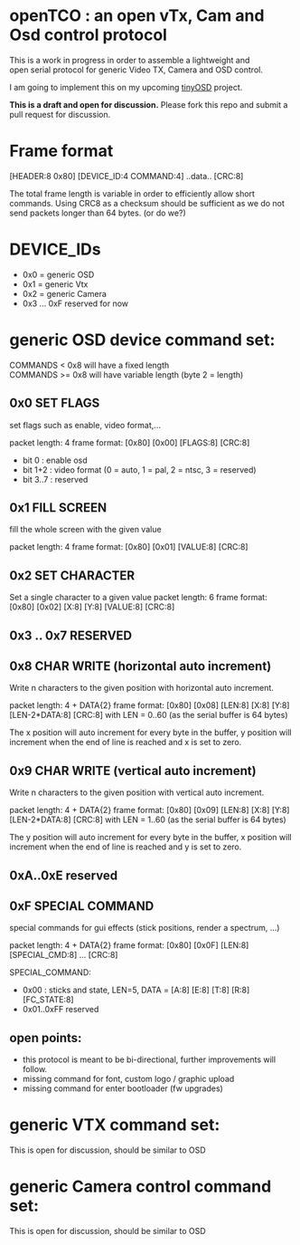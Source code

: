 # openTCO : an open vTx, Cam and Osd control protocol

This is a work in progress in order to assemble a lightweight and \
open serial protocol for generic Video TX, Camera and OSD control.

I am going to implement this on my upcoming 
[tinyOSD](https://www.youtube.com/watch?v=USWiuCVAzIQ) project.

**This is a draft and open for discussion.**
Please fork this repo and submit a pull request for discussion.

# Frame format

[HEADER:8 0x80] [DEVICE_ID:4 COMMAND:4]  ..data.. [CRC:8]

The total frame length is variable in order to efficiently allow short commands.
Using CRC8 as a checksum should be sufficient as we do not send packets longer than 64 bytes. (or do we?)

# DEVICE_IDs

- 0x0 = generic OSD
- 0x1 = generic Vtx
- 0x2 = generic Camera
- 0x3 ... 0xF reserved for now

# generic OSD device command set:

COMMANDS  < 0x8 will have a fixed length \
COMMANDS >= 0x8 will have variable length (byte 2 = length)

## 0x0 SET FLAGS
set flags such as enable, video format,...

packet length: 4
frame format: [0x80] [0x00] [FLAGS:8] [CRC:8]

- bit 0    : enable osd
- bit 1+2  : video format (0 = auto, 1 = pal, 2 = ntsc, 3 = reserved)
- bit 3..7 : reserved

## 0x1 FILL SCREEN
fill the whole screen with the given value

packet length: 4
frame format: [0x80] [0x01] [VALUE:8] [CRC:8]

## 0x2 SET CHARACTER 

Set a single character to a given value
packet length: 6
frame format: [0x80] [0x02] [X:8] [Y:8] [VALUE:8] [CRC:8]


## 0x3 .. 0x7 RESERVED

## 0x8 CHAR WRITE (horizontal auto increment)
Write n characters to the given position with horizontal auto increment.

packet length: 4 + DATA{2}
frame format: [0x80] [0x08] [LEN:8] [X:8] [Y:8] [LEN-2*DATA:8] [CRC:8]
with LEN = 0..60 (as the serial buffer is 64 bytes)

The x position will auto increment for every byte in the buffer,
y position will increment when the end of line is reached and x is set to zero.

## 0x9 CHAR WRITE (vertical auto increment)
Write n characters to the given position with vertical auto increment.

packet length: 4 + DATA{2}
frame format: [0x80] [0x09] [LEN:8] [X:8] [Y:8] [LEN-2*DATA:8] [CRC:8]
with LEN = 1..60 (as the serial buffer is 64 bytes)

The y position will auto increment for every byte in the buffer,
x position will increment when the end of line is reached and y is set to zero.

## 0xA..0xE reserved

## 0xF SPECIAL COMMAND
special commands for gui effects (stick positions, render a spectrum, ...)

packet length: 4 + DATA{2}
frame format: [0x80] [0x0F] [LEN:8] [SPECIAL_CMD:8] ... [CRC:8]

SPECIAL_COMMAND:
- 0x00 : sticks and state, LEN=5, DATA = [A:8] [E:8] [T:8] [R:8] [FC_STATE:8]
- 0x01..0xFF reserved

## open points:

- this protocol is meant to be bi-directional, further improvements will follow.
- missing command for font, custom logo / graphic upload
- missing command for enter bootloader (fw upgrades)


# generic VTX command set:

This is open for discussion, should be similar to OSD



# generic Camera control command set:

This is open for discussion, should be similar to OSD


